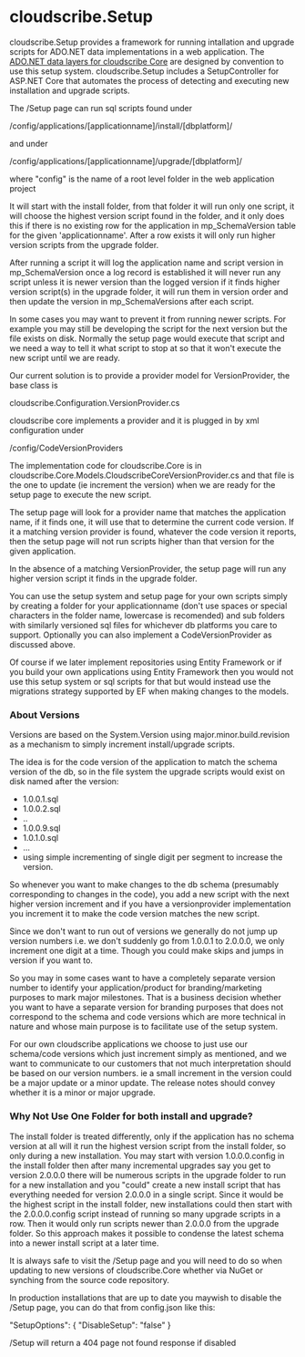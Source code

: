 # cloudscribe.Setup

cloudscribe.Setup provides a framework for running intallation and upgrade scripts for ADO.NET data implementations in a web application. The [ADO.NET data layers for cloudscribe Core](https://github.com/joeaudette/cloudscribe.Core.Data) are designed by convention to use this setup system. cloudscribe.Setup includes a SetupController for ASP.NET Core that automates the process of detecting and executing new installation and upgrade scripts.

The /Setup page can run sql scripts found under

/config/applications/[applicationname]/install/[dbplatform]/

and under

/config/applications/[applicationname]/upgrade/[dbplatform]/

where "config" is the name of a root level folder in the web application project

It will start with the install folder, from that folder it will run only one script, it will choose the highest version script found in the folder, and it only does this if there is no existing row for the application in mp_SchemaVersion table for the given 'applicationname'. After a row exists it will only run higher version scripts from the upgrade folder.

After running a script it will log the application name and script version in mp_SchemaVersion
once a log record is established it will never run any script unless it is newer version than the logged version
if it finds higher version script(s) in the upgrade folder, it will run them in version order and then update the version in mp_SchemaVersions after each script.

In some cases you may want to prevent it from running newer scripts. For example you may still be developing the script for the next version but the file exists on disk. Normally the setup page would execute that script and we need a way to tell it what script to stop at so that it won't execute the new script until we are ready.

Our current solution is to provide a provider model for VersionProvider, the base class is

cloudscribe.Configuration.VersionProvider.cs

cloudscribe core implements a provider and it is plugged in by xml configuration under 

/config/CodeVersionProviders

The implementation code for cloudscribe.Core is in cloudscribe.Core.Models.CloudscribeCoreVersionProvider.cs
and that file is the one to update (ie increment the version) when we are ready for the setup page to execute the new script.

The setup page will look for a provider name that matches the application name, if it finds one, it will use that to determine the current code version.
If it a matching version provider is found, whatever the code version it reports, then the setup page will not run scripts higher than that version for the given application.

In the absence of a matching VersionProvider, the setup page will run any higher version script it finds in the upgrade folder.

You can use the setup system and setup page for your own scripts simply by creating a folder for your applicationname (don't use spaces or special characters in the folder name, lowercase is recomended) and sub folders with similarly versioned sql files for whichever db platforms you care to support.
Optionally you can also implement a CodeVersionProvider as discussed above.

Of course if we later implement repositories using Entity Framework or if you build your own applications using Entity Framework then you would not use this setup system or sql scripts for that but would instead use the migrations strategy supported by EF when making changes to the models.

### About Versions

Versions are based on the System.Version using major.minor.build.revision as a mechanism to simply increment install/upgrade scripts.

The idea is for the code version of the application to match the schema version of the db, so in the file system the upgrade scripts would exist on disk named after the version:
* 1.0.0.1.sql
* 1.0.0.2.sql
* ..
* 1.0.0.9.sql
* 1.0.1.0.sql
* ...
* using simple incrementing of single digit per segment to increase the version.

So whenever you want to make changes to the db schema (presumably corresponding to changes in the code),
you add a new script with the next higher version increment and if you have a versionprovider implementation you increment it to make the code version matches the new script.

Since we don't want to run out of versions we generally do not jump up version numbers i.e. we don't suddenly go from 1.0.0.1 to 2.0.0.0, we only increment one digit at a time. Though you could make skips and jumps in version if you want to.

So you may in some cases want to have a completely separate version number to identify your application/product for branding/marketing purposes to mark major milestones. That is a business decision whether you want to have a separate version for branding purposes that does not correspond to the schema and code versions which are more technical in nature and whose main purpose is to facilitate use of the setup system.

For our own cloudscribe applications we choose to just use our schema/code versions which just increment simply as mentioned, and we want to communicate to our customers that not much interpretation should be based on our version numbers. ie a small increment in the version could be a major update or a minor update. The release notes should convey whether it is a minor or major upgrade.

### Why Not Use One Folder for both install and upgrade?

The install folder is treated differently, only if the application has no schema version at all will it run the highest version script from the install folder, so only during a new installation. You may start with version 1.0.0.0.config in the install folder then after many incremental upgrades say you get to version 2.0.0.0 there will be numerous scripts in the upgrade folder to run for a new installation and you "could" create a new install script that has everything needed for version 2.0.0.0 in a single script. Since it would be the highest script in the install folder, new installations could then start with the 2.0.0.0.config script instead of running so many upgrade scripts in a row. Then it would only run scripts newer than 2.0.0.0 from the upgrade folder. So this approach makes it possible to condense the latest schema into a newer install script at a later time.

It is always safe to visit the /Setup page and you will need to do so when updating to new versions of cloudscribe.Core whether via NuGet or synching from the source code repository.

In production installations that are up to date you maywish to disable the /Setup page, you can do that from config.json like this:

"SetupOptions": {
    "DisableSetup": "false"
  }
  
/Setup will return a 404 page not found response if disabled

